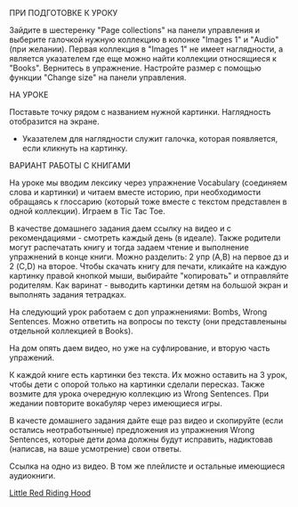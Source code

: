 ПРИ ПОДГОТОВКЕ К УРОКУ

Зайдите в шестеренку "Page collections" на панели управления и выберите галочкой нужную коллекцию в колонке "Images 1" и "Audio" (при желании). Первая коллекция в "Images 1" не имеет наглядности, а является указателем где еще можно найти коллекции относящиеся к "Books". Вернитесь в упражнение. Настройте размер с помощью функции "Change size" на панели управления.

НА УРОКЕ

Поставьте точку рядом с названием нужной картинки. Наглядность отобразится на экране.

* Указателем для наглядности служит галочка, которая появляется, если кликнуть на картинку.

ВАРИАНТ РАБОТЫ С КНИГАМИ

На уроке мы вводим лексику через упражнение Vocabulary (соединяем слова и картинки) и читаем вместе историю, при необходимости обращаясь к глоссарию (который тоже вместе с текстом представлен в одной коллекции). Играем в Tic Tac Toe.

В качестве домашнего задания даем ссылку на видео и с рекомендациями - смотреть каждый день (в идеале). Также родители могут распечатать книгу и тогда задаем чтение и выполнение упражнений в конце книги. Можно разделить: 2 упр (A,B) на первое дз и 2 (C,D) на второе. Чтобы скачать книгу для печати, кликайте на каждую картинку правой кнопкой мыши, выбирайте "копировать" и отправляйте родителям. Как варинат - выводить картинки детям на большой экран и выполнять задания тетрадках.

На следующий урок работаем с доп упражнениями: Bombs, Wrong Sentences. Можно ответить на вопросы по тексту (они представленыны отдельной коллекцией в Books). 

На дом опять даем видео, но уже на суфлирование, и вторую часть упражений. 

К каждой книге есть картинки без текста. Их можно оставить на 3 урок, чтобы дети с опорой только на картинки сделали пересказ. Также возмите для урока очередную коллекцию из Wrong Sentences. При жедании повторите вокабуляр через имеющиеся игры. 

В качесте домашнего задания дайте еще раз видео и скопируйте (если остались неотработынные) предложения из упражнения Wrong Sentences, которые дети дома должны будут исправить, надиктовав (написав, на ваше усмотрение) свои ответы.

Ссылка на одно из видео. В том же плейлисте и остальные имеющиеся аудиокниги.

[Little Red Riding Hood](https://www.youtube.com/watch?v=jbe_IK3ehQg&t=3s)
